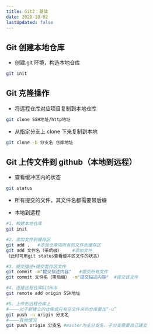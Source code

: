 ```yaml
---
title: Git2：基础
date: 2020-10-02
lastUpdated: false
---
```


## Git 创建本地仓库

- 创建.git 环境，构造本地仓库

```sh
git init
```

## Git 克隆操作

- 将远程仓库对应项目复制到本地仓库

```sh
git clone SSH地址/http地址
```

- 从指定分支上 clone 下来复制到本地

```sh
git clone -b 分支名 仓库地址
```

## Git 上传文件到 github（本地到远程）

- 查看缓冲区内的状态

```sh
git status
```

- 所有提交的文件，其文件名都需要带后缀

- 本地到远程

```sh
#1、构建本地仓库
git init

#2、添加文件到缓存区
git add .	#添加仓库内所有的文件到缓存区
git add 文件名（带后缀）	#添加文件
（此时可用git status查看缓冲区文件的状态）

#3、提交描述+提交暂存区文件
git commit -m"提交描述内容"	#提交所有文件
git commit 文件名（带后缀） -m"提交描述内容"	#提交该文件

#4、连接远程仓库GitHub
git remote add origin SSH地址

#5、上传到远程仓库上
#————对于新建立的仓库或只有空文件夹的仓库要加“-u”
git push -u origin 分支名
#————其他情况
git push origin 分支名	#master为主分支名，子分支需要自己建立
```
